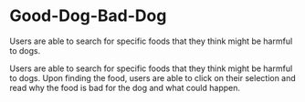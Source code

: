 # Good-Dog-Bad-Dog
Users are able to search for specific foods that they think might be harmful to dogs.


Users are able to search for specific foods that they think might be harmful to dogs. Upon finding the food, users are able to click on their selection and read why the food is bad for the dog and what could happen.
